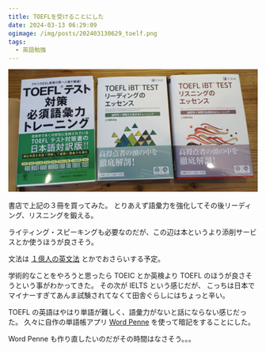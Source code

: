 ```yaml
---
title: TOEFLを受けることにした
date: 2024-03-13 06:29:09
ogimage: /img/posts/202403130629_toelf.png
tags:
  - 英語勉強
---
```


![TOEFL books](/img/posts/202403130629/toefl_books.jpg)

書店で上記の３冊を買ってみた。
とりあえず語彙力を強化してその後リーディング、リスニングを鍛える。

ライティング・スピーキングも必要なのだが、この辺は本というより添削サービスとか使うほうが良さそう。

文法は
[１億人の英文法](https://www.toshin.com/books/archives/2013/06/post_210.html)
とかでおさらいする予定。

学術的なことをやろうと思ったら TOEIC とか英検より TOEFL
のほうが良さそうという事がわかってきた。 その次が IELTS という感じだが、
こっちは日本でマイナーすぎてあんま試験されてなくて田舎ぐらしにはちょっと辛い。

TOEFL の英語はやはり単語が難しく、語彙力がないと話にならない感じだった。
久々に自作の単語帳アプリ
[Word Penne](https://word-penne-lp.neumann.tokyo/index-jp.html)
を使って暗記をすることにした。

Word Penne も作り直したいのだがその時間はなさそう。。。
